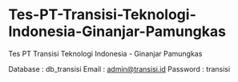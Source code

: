 # Tes-PT-Transisi-Teknologi-Indonesia-Ginanjar-Pamungkas
 Tes PT Transisi Teknologi Indonesia - Ginanjar Pamungkas

Database    :   db_transisi
Email       :   admin@transisi.id
Password    :   transisi